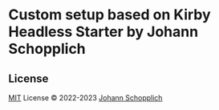 # Custom setup based on Kirby Headless Starter by Johann Schopplich

## License

[MIT](./LICENSE) License © 2022-2023 [Johann Schopplich](https://github.com/johannschopplich)
